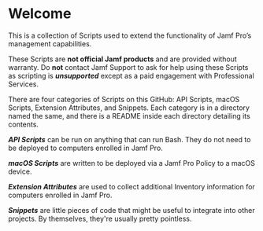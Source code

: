 # Welcome

This is a collection of Scripts used to extend the functionality of Jamf Pro’s management capabilities.

These Scripts are **not official Jamf products** and are provided without warranty. Do **not** contact Jamf Support to ask for help using these Scripts as scripting is ***unsupported*** except as a paid engagement with Professional Services.

There are four categories of Scripts on this GitHub: API Scripts, macOS Scripts, Extension Attributes, and Snippets. Each category is in a directory named the same, and there is a README inside each directory detailing its contents.

***API Scripts*** can be run on anything that can run Bash. They do not need to be deployed to computers enrolled in Jamf Pro.

***macOS Scripts*** are written to be deployed via a Jamf Pro Policy to a macOS device.

***Extension Attributes*** are used to collect additional Inventory information for computers enrolled in Jamf Pro.

***Snippets*** are little pieces of code that might be useful to integrate into other projects. By themselves, they're usually pretty pointless.
